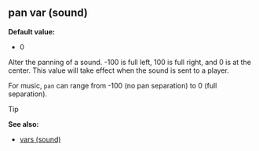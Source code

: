 ## pan var (sound)

**Default value:**
+   0


Alter the panning of a sound. -100 is full left, 100 is full
right, and 0 is at the center. This value will take effect when the
sound is sent to a player. 

For music, `pan` can range from -100
(no pan separation) to 0 (full separation).

> [!TIP] 
> **See also:**
> +   [vars (sound)](/ref/sound/var.md) 